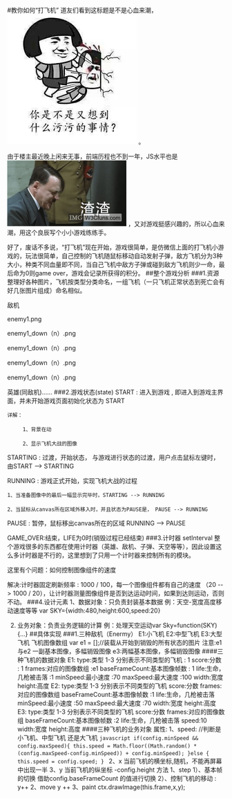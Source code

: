 #教你如何“打飞机”
道友们看到这标题是不是心血来潮，![](img/IMG_0127.JPG) 。

由于楼主最近晚上闲来无事，前端历程也不到一年，JS水平也是![](img/zhazha.gif) ，又对游戏挺感兴趣的，所以心血来潮，用这个良辰写个小小游戏练练手。

好了，废话不多说，“打飞机”现在开始，游戏很简单，是仿微信上面的打飞机小游戏的，玩法很简单，自己控制的飞机随鼠标移动自动发射子弹，敌方飞机分为3种大小，种类不同血量即不同，当自己飞机中敌方子弹或碰到敌方飞机则少一命，最后命为0则game over，游戏会记录所获得的积分。
##整个游戏分析
###1.资源
整理好各种图片，飞机按类型分类命名，一组飞机（一只飞机正常状态到死亡会有好几张图片组成）命名相似。

敌机

enemy1.png

enemy1_down（n）.png

enemy1_down（n）.png

enemy1_down（n）.png

enemy1_down（n）.png

英雄(同敌机)......
###2.游戏状态(state)
   START : 进入到游戏 , 即进入到游戏主界面，并未开始游戏页面初始化状态为 START

	详解：

	     1、背景在动

	     2、显示飞机大战的图像

   STARTING : 过渡，开始状态， 与游戏进行状态的过渡，用户点击鼠标左键时，由START --> STARTING

   RUNNING : 游戏正式开始，实现飞机大战的过程

	1、当准备图像中的最后一幅显示完毕时，STARTING --> RUNNING

    2、当鼠标从canvas所在区域外移入时，并且状态为PAUSE是， PAUSE --> RUNNING

   PAUSE : 暂停，鼠标移出canvas所在的区域 RUNNING --> PAUSE

   GAME_OVER:结束，LIFE为0时(销毁过程已经结束)
###3.计时器 setInterval
   整个游戏很多的东西都在使用计时器（英雄、敌机、子弹、天空等等），因此设置这么多计时器是不行的，这里想到了只用一个计时器来控制所有的模块。

   这里有个问题：如何控制图像组件的速度

   解决:计时器固定刷新频率 : 1000 / 100，每一个图像组件都有自己的速度 （20 --> 1000 / 20），让计时器测量图像组件是否到达运动时间，如果到达则运动，否则不动。
###4.设计元素
   1、数据对象：只负责封装基本数据   例：天空-宽度高度移动速度等等 var SKY={width:480,height:600,speed:20}

   2. 业务对象：负责业务逻辑的计算   例：处理天空运动var Sky=function(SKY){...}
##具体实现
###1.三种敌机（Enermy）
   E1:小飞机
   E2:中型飞机
   E3:大型飞机
   飞机图像数组
   var e1 = [];//装载从开始到销毁的所有状态的图片
   注意:e1与e2 一副基本图像，多幅销毁图像
        e3:两幅基本图像，多幅销毁图像
   ####三种飞机的数据对象
       E1:
         type:类型 1-3 分别表示不同类型的飞机 : 1
         score:分数 : 1
         frames:对应的图像数组 :e1
         baseFrameCount:基本图像帧数 : 1
         life:生命，几枪被击落 :1
         minSpeed:最小速度 :70
         maxSpeed:最大速度 :100
         width:宽度
         height:高度
      E2:
         type:类型 1-3 分别表示不同类型的飞机
         score:分数
         frames:对应的图像数组
         baseFrameCount:基本图像帧数 :1
         life:生命，几枪被击落
         minSpeed:最小速度 :50
         maxSpeed:最大速度 :70
         width:宽度
         height:高度
      E3:
         type:类型 1-3 分别表示不同类型的飞机
         score:分数
         frames:对应的图像数组
         baseFrameCount:基本图像帧数 :2
         life:生命，几枪被击落
         speed:10
         width:宽度
         height:高度
   ####三种飞机的业务对象
    属性:
      1、speed:
           //判断是小飞机、中型飞机 还是大飞机
           ```javascript
           if(config.minSpeed && config.maxSpeed){
               this.speed = Math.floor((Math.random() * (config.maxSpeed-config.minSpeed)) + config.minSpeed);
           }else {
            this.speed = config.speed;
           }
           ```
      2、x
           当前飞机的横坐标,随机，不能再屏幕中出现一半
      3、y
           当前飞机的纵坐标
           -config.height
    方法
      1、step
         1）、基本帧的切换
              借助config.baseFrameCount 的值进行切换
         2）、控制飞机的移动 : y++
      2、move
         y ++
      3、paint
         ctx.drawImage(this.frame,x,y);

